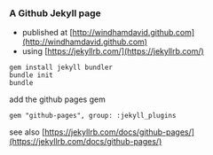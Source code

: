 ### A Github Jekyll page
- published at [http://windhamdavid.github.com](http://windhamdavid.github.com)
- using [https://jekyllrb.com/](https://jekyllrb.com/)

```
gem install jekyll bundler
bundle init
bundle

```
add the github pages gem
```
gem "github-pages", group: :jekyll_plugins
```

see also [https://jekyllrb.com/docs/github-pages/](https://jekyllrb.com/docs/github-pages/)